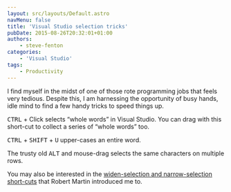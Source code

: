 ```yaml
---
layout: src/layouts/Default.astro
navMenu: false
title: 'Visual Studio selection tricks'
pubDate: 2015-08-26T20:32:01+01:00
authors:
    - steve-fenton
categories:
    - 'Visual Studio'
tags:
    - Productivity
---
```


I find myself in the midst of one of those rote programming jobs that feels very tedious. Despite this, I am harnessing the opportunity of busy hands, idle mind to find a few handy tricks to speed things up.

<kbd>CTRL</kbd> + Click selects “whole words” in Visual Studio. You can drag with this short-cut to collect a series of “whole words” too.

<kbd>CTRL</kbd> + <kbd>SHIFT</kbd> + <kbd>U</kbd> upper-cases an entire word.

The trusty old <kbd>ALT</kbd> and mouse-drag selects the same characters on multiple rows.

You may also be interested in the [widen-selection and narrow-selection short-cuts](/2013/09/visual-studio-refactoring-shortcuts/) that Robert Martin introduced me to.
